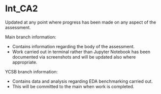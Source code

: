 # Int_CA2
Updated at any point where progress has been made on any aspect of the assessment. 


Main branch information:
- Contains information regarding the body of the assessment.
- Work carried out in terminal rather than Jupyter Notebook has been documented via screenshots and will be updated also where appropriate.


YCSB branch information:
- Contains data and analysis regarding EDA benchmarking carried out. 
- This will be committed to the main when work is completed. 
